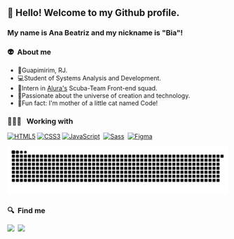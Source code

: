 ## 👋 Hello! Welcome to my Github profile.
### My name is Ana Beatriz and my nickname is "Bia"!

### 👽 &nbsp;About me

- 📍Guapimirim, RJ.
- 💻Student of Systems Analysis and Development.
- 🤿Intern in [Alura's](https://www.alura.com.br/) Scuba-Team Front-end squad.
- 🎨Passionate about the universe of creation and technology.
- 🐾Fun fact: I'm mother of a little cat named Code!


### 👩🏽‍💻 &nbsp; Working with
<div>
 <a href="https://www.w3schools.com/html/default.asp" title="HTML5"><img src="https://github.com/get-icon/geticon/raw/master/icons/html-5.svg" alt="HTML5" width="40px" height="40px"></a>
 <a href="https://www.w3schools.com/css/default.asp" title="CSS3"><img src="https://github.com/get-icon/geticon/raw/master/icons/css-3.svg" alt="CSS3" width="40px" height="40px"></a>
 <a href="https://developer.mozilla.org/en-US/docs/Web/JavaScript" title="JavaScript"><img src="https://github.com/get-icon/geticon/raw/master/icons/javascript.svg"  alt="JavaScript" width="40px" height="40px"></a>&nbsp;
<a href="https://sass-lang.com/" title="Sass"><img height="32" src="https://github.com/tomchen/stack-icons/blob/master/logos/sass.svg" alt="Sass"/></a>&nbsp;
<a href="https://www.figma.com/" title="Figma"><img height="32" src="https://cdn.worldvectorlogo.com/logos/figma-1.svg" alt="Figma"/></a>

  ![Snake animation](https://github.com/beatrizmouradev/beatrizmouradev/blob/output/github-contribution-grid-snake.svg)
</div>

### 🔍&nbsp; Find me

 <a href="mailto:beatrizmouradev@gmal.com?subject=Olá%20Beatriz%20Moura"><img src="https://img.shields.io/badge/gmail-%23D14836.svg?&style=for-the-badge&logo=gmail&logoColor=white"/></a>&nbsp;
  <a href="https://www.linkedin.com/in/beatrizmouradev/"><img src="https://img.shields.io/badge/linkedin-%230077B5.svg?&style=for-the-badge&logo=linkedin&logoColor=white" /></a>&nbsp;&nbsp;&nbsp;&nbsp;





